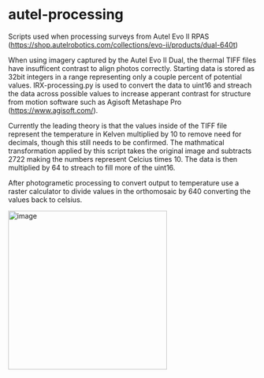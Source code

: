 # autel-processing
Scripts used when processing surveys from Autel Evo II RPAS (https://shop.autelrobotics.com/collections/evo-ii/products/dual-640t)

When using imagery captured by the Autel Evo II Dual, the thermal TIFF files have insufficent contrast to align photos correctly. Starting data is stored as 32bit integers in a range representing only a couple percent of potential values.
IRX-processing.py is used to convert the data to uint16 and streach the data across possible values to increase apperant contrast for structure from motion software such as Agisoft Metashape Pro (https://www.agisoft.com/).

Currently the leading theory is that the values inside of the TIFF file represent the temperature in Kelven multiplied by 10 to remove need for decimals, though this still needs to be confirmed. The mathmatical transformation applied by this script takes the original image and subtracts 2722 making the numbers represent Celcius times 10. The data is then multiplied by 64 to streach to fill more of the uint16.

After photogrametic processing to convert output to temperature use a raster calculator to divide values in the orthomosaic by 640 converting the values back to celsius.


<img width="322" alt="image" src="https://user-images.githubusercontent.com/23506703/188760139-52eadfb8-d7e8-48e5-a416-40d9f4b64988.png">
